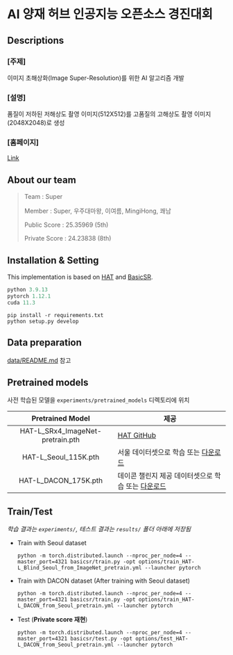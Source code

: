 # **AI 양재 허브 인공지능 오픈소스 경진대회**

## Descriptions
### [주제]
이미지 초해상화(Image Super-Resolution)를 위한 AI 알고리즘 개발
### [설명]
품질이 저하된 저해상도 촬영 이미지(512X512)를 고품질의 고해상도 촬영 이미지(2048X2048)로 생성
### [홈페이지]
[Link](https://www.dacon.io/competitions/official/235977/overview/description)


## About our team
> Team        : Super <p>
Member        : Super, 우주대마왕, 이여름, MingiHong, 쾌남 <p>
Public Score  : 25.35969 (5th) <p>
Private Score : 24.23838 (8th)


## Installation & Setting
This implementation is based on [HAT](https://github.com/XPixelGroup/HAT) and [BasicSR](https://github.com/XPixelGroup/BasicSR). 

```python
python 3.9.13
pytorch 1.12.1
cuda 11.3
```

```
pip install -r requirements.txt
python setup.py develop
```

## Data preparation
[data/README.md](https://github.com/unacanal/dacon-235977/tree/master/data) 참고

## Pretrained models
사전 학습된 모델을 ```experiments/pretrained_models``` 디렉토리에 위치

|         Pretrained Model         |                           제공                             |
|:--------------------------------:|------------------------------------------------------------|
| HAT-L_SRx4_ImageNet-pretrain.pth | [HAT GitHub](https://github.com/XPixelGroup/HAT)                                         |
| HAT-L_Seoul_115K.pth             | 서울 데이터셋으로 학습 또는 [다운로드](https://drive.google.com/drive/folders/1nu9UvbKnNeaa6dHRotW5CNBk8d-XXDtC?usp=sharing)           |
| HAT-L_DACON_175K.pth             | 데이콘 챌린지 제공 데이터셋으로 학습 또는 [다운로드](https://drive.google.com/drive/folders/1nu9UvbKnNeaa6dHRotW5CNBk8d-XXDtC?usp=sharing) |ㄴ

## Train/Test
*학습 결과는 ```experiments/```, 테스트 결과는 ```results/``` 폴더 아래에 저장됨*
- Train with Seoul dataset
    ```
    python -m torch.distributed.launch --nproc_per_node=4 --master_port=4321 basicsr/train.py -opt options/train_HAT-L_Blind_Seoul_from_ImageNet_pretrain.yml --launcher pytorch
    ```
- Train with DACON dataset (After training with Seoul dataset)
    ```
    python -m torch.distributed.launch --nproc_per_node=4 --master_port=4321 basicsr/train.py -opt options/train_HAT-L_DACON_from_Seoul_pretrain.yml --launcher pytorch
    ```

- Test (**Private score 재현**)
    ```
    python -m torch.distributed.launch --nproc_per_node=4 --master_port=4321 basicsr/test.py -opt options/test_HAT-L_DACON_from_Seoul_pretrain.yml --launcher pytorch
    ```
